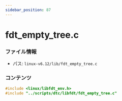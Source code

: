 ```yaml
---
sidebar_position: 87
---
```

# fdt_empty_tree.c

### ファイル情報

- パス: `linux-v6.12/lib/fdt_empty_tree.c`

### コンテンツ

```c
#include <linux/libfdt_env.h>
#include "../scripts/dtc/libfdt/fdt_empty_tree.c"

```

